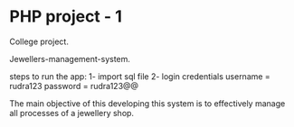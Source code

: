 # PHP project - 1 
College project.

Jewellers-management-system.

steps to run the app:
1- import sql file
2- login credentials
    username = rudra123
    password = rudra123@@

The main objective of this developing this system is to effectively manage all processes of a jewellery shop.
